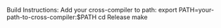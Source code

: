 Build Instructions:
Add your cross-compiler to path:
export PATH=your-path-to-cross-compiler:$PATH
cd Release
make


